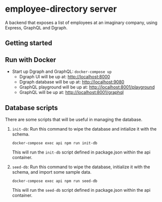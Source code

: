 # employee-directory server

A backend that exposes a list of employees at an imaginary company, using Express, GraphQL and Dgraph.

## Getting started

## Run with Docker

- Start up Dgraph and GraphQL: `docker-compose up`
  - Dgraph UI will be up at: [http://localhost:8000](http://localhost:8000)
  - Dgraph database will be up at: [http://localhost:9080](http://localhost:9080)
  - GraphQL playground will be up at: [http://localhost:8001/playground](http://localhost:8001/playground)
  - GraphQL will be up at: [http://localhost:8001/graphql](http://localhost:8001/graphql)

## Database scripts

There are some scripts that will be useful in managing the database.

1. `init-db`: Run this command to wipe the database and intialize it with the schema.
    ```
    docker-compose exec api npm run init-db
    ```
    This will run the `init-db` script defined in package.json within the api container.

2. `seed-db`: Run this command to wipe the database, initialize it with the schema, and import some sample data.
    ```
    docker-compose exec api npm run seed-db
    ```
    This will run the `seed-db` script defined in package.json within the api container.
